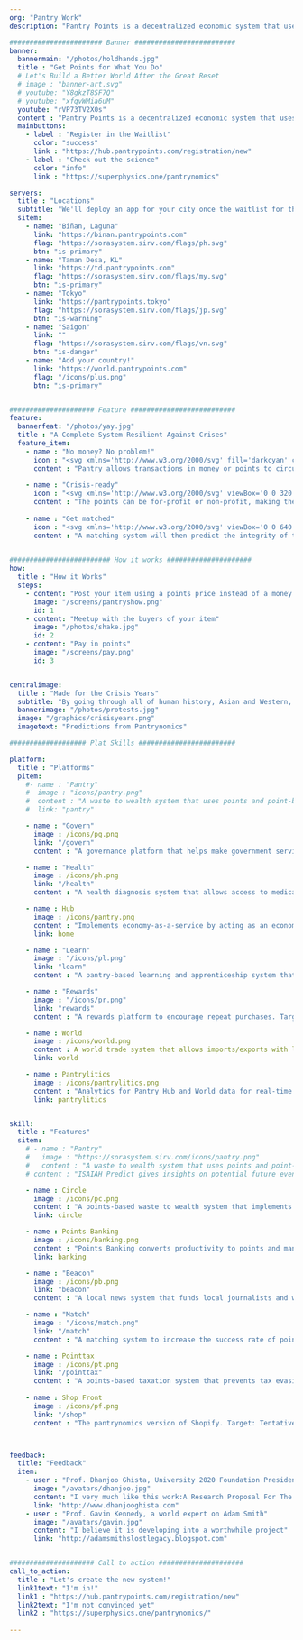 ```yaml
---
org: "Pantry Work"
description: "Pantry Points is a decentralized economic system that uses bilateral points through meetups in order to mitigate inflation and unemployment"

####################### Banner #########################
banner:
  bannermain: "/photos/holdhands.jpg"
  title : "Get Points for What You Do"
  # Let's Build a Better World After the Great Reset
  # image : "banner-art.svg"
  # youtube: "Y8gkzT8SF7Q"
  # youtube: "xfqvWMia6uM"
  youtube: "rVP73TV2X0s"
  content : "Pantry Points is a decentralized economic system that uses bilateral points through meetups in order to mitigate inflation and unemployment"
  mainbuttons:
    - label : "Register in the Waitlist"
      color: "success"
      link : "https://hub.pantrypoints.com/registration/new"
    - label : "Check out the science"
      color: "info"
      link : "https://superphysics.one/pantrynomics"

servers:
  title : "Locations"
  subtitle: "We'll deploy an app for your city once the waitlist for that city gets filled. The green ones below are active, the red ones are filling up and might turn green soon"
  sitem: 
    - name: "Biñan, Laguna"
      link: "https://binan.pantrypoints.com"
      flag: "https://sorasystem.sirv.com/flags/ph.svg"
      btn: "is-primary"
    - name: "Taman Desa, KL"
      link: "https://td.pantrypoints.com"
      flag: "https://sorasystem.sirv.com/flags/my.svg"
      btn: "is-primary"
    - name: "Tokyo"
      link: "https://pantrypoints.tokyo"
      flag: "https://sorasystem.sirv.com/flags/jp.svg"
      btn: "is-warning"
    - name: "Saigon"
      link: ""
      flag: "https://sorasystem.sirv.com/flags/vn.svg"
      btn: "is-danger"
    - name: "Add your country!"
      link: "https://world.pantrypoints.com"
      flag: "/icons/plus.png"
      btn: "is-primary"


##################### Feature ##########################
feature:
  bannerfeat: "/photos/yay.jpg"
  title : "A Complete System Resilient Against Crises"
  feature_item:
    - name : "No money? No problem!"
      icon : "<svg xmlns='http://www.w3.org/2000/svg' fill='darkcyan' class='icon is-large' viewBox='0 0 640 512'><!-- Font Awesome Free 5.15.1 by @fontawesome - https://fontawesome.com License - https://fontawesome.com/license/free (Icons: CC BY 4.0, Fonts: SIL OFL 1.1, Code: MIT License) --><path d='M621.16 54.46C582.37 38.19 543.55 32 504.75 32c-123.17-.01-246.33 62.34-369.5 62.34-30.89 0-61.76-3.92-92.65-13.72-3.47-1.1-6.95-1.62-10.35-1.62C15.04 79 0 92.32 0 110.81v317.26c0 12.63 7.23 24.6 18.84 29.46C57.63 473.81 96.45 480 135.25 480c123.17 0 246.34-62.35 369.51-62.35 30.89 0 61.76 3.92 92.65 13.72 3.47 1.1 6.95 1.62 10.35 1.62 17.21 0 32.25-13.32 32.25-31.81V83.93c-.01-12.64-7.24-24.6-18.85-29.47zM48 132.22c20.12 5.04 41.12 7.57 62.72 8.93C104.84 170.54 79 192.69 48 192.69v-60.47zm0 285v-47.78c34.37 0 62.18 27.27 63.71 61.4-22.53-1.81-43.59-6.31-63.71-13.62zM320 352c-44.19 0-80-42.99-80-96 0-53.02 35.82-96 80-96s80 42.98 80 96c0 53.03-35.83 96-80 96zm272 27.78c-17.52-4.39-35.71-6.85-54.32-8.44 5.87-26.08 27.5-45.88 54.32-49.28v57.72zm0-236.11c-30.89-3.91-54.86-29.7-55.81-61.55 19.54 2.17 38.09 6.23 55.81 12.66v48.89z'/></svg>"
      content : "Pantry allows transactions in money or points to circulate value whatever the economic situation."
      
    - name : "Crisis-ready"
      icon : "<svg xmlns='http://www.w3.org/2000/svg' viewBox='0 0 320 512' fill='darkcyan' class='icon is-large'><!-- Font Awesome Free 5.15.1 by @fontawesome - https://fontawesome.com License - https://fontawesome.com/license/free (Icons: CC BY 4.0, Fonts: SIL OFL 1.1, Code: MIT License) --><path d='M296 160H180.6l42.6-129.8C227.2 15 215.7 0 200 0H56C44 0 33.8 8.9 32.2 20.8l-32 240C-1.7 275.2 9.5 288 24 288h118.7L96.6 482.5c-3.6 15.2 8 29.5 23.3 29.5 8.4 0 16.4-4.4 20.8-12l176-304c9.3-15.9-2.2-36-20.7-36z'/></svg>"
      content : "The points can be for-profit or non-profit, making them useful even during crises. The system can even work without electricity"
      
    - name : "Get matched"
      icon : "<svg xmlns='http://www.w3.org/2000/svg' viewBox='0 0 640 512' fill='darkcyan' class='icon is-large'><!-- Font Awesome Free 5.15.1 by @fontawesome - https://fontawesome.com License - https://fontawesome.com/license/free (Icons: CC BY 4.0, Fonts: SIL OFL 1.1, Code: MIT License) --><path d='M434.7 64h-85.9c-8 0-15.7 3-21.6 8.4l-98.3 90c-.1.1-.2.3-.3.4-16.6 15.6-16.3 40.5-2.1 56 12.7 13.9 39.4 17.6 56.1 2.7.1-.1.3-.1.4-.2l79.9-73.2c6.5-5.9 16.7-5.5 22.6 1 6 6.5 5.5 16.6-1 22.6l-26.1 23.9L504 313.8c2.9 2.4 5.5 5 7.9 7.7V128l-54.6-54.6c-5.9-6-14.1-9.4-22.6-9.4zM544 128.2v223.9c0 17.7 14.3 32 32 32h64V128.2h-96zm48 223.9c-8.8 0-16-7.2-16-16s7.2-16 16-16 16 7.2 16 16-7.2 16-16 16zM0 384h64c17.7 0 32-14.3 32-32V128.2H0V384zm48-63.9c8.8 0 16 7.2 16 16s-7.2 16-16 16-16-7.2-16-16c0-8.9 7.2-16 16-16zm435.9 18.6L334.6 217.5l-30 27.5c-29.7 27.1-75.2 24.5-101.7-4.4-26.9-29.4-24.8-74.9 4.4-101.7L289.1 64h-83.8c-8.5 0-16.6 3.4-22.6 9.4L128 128v223.9h18.3l90.5 81.9c27.4 22.3 67.7 18.1 90-9.3l.2-.2 17.9 15.5c15.9 13 39.4 10.5 52.3-5.4l31.4-38.6 5.4 4.4c13.7 11.1 33.9 9.1 45-4.7l9.5-11.7c11.2-13.8 9.1-33.9-4.6-45.1z'/></svg>"
      content : "A matching system will then predict the integrity of the points to ensure that the points-system stays sound"
    

######################### How it works #####################
how:
  title : "How it Works"  
  steps:
    - content: "Post your item using a points price instead of a money price"
      image: "/screens/pantryshow.png"
      id: 1
    - content: "Meetup with the buyers of your item"
      image: "/photos/shake.jpg"
      id: 2    
    - content: "Pay in points"
      image: "/screens/pay.png"
      id: 3


centralimage:
  title : "Made for the Crisis Years"
  subtitle: "By going through all of human history, Asian and Western, it's easy to see how the selfish-interest ideas of Neoclassical Economics and the Materialist ideas of Marxism naturally lead to recurring crises. We started building Pantrynomics in 2015 to solve the long crisis period which we predicted to start in 2019"
  bannerimage: "/photos/protests.jpg"
  image: "/graphics/crisisyears.png"
  imagetext: "Predictions from Pantrynomics"

################### Plat Skills ########################

platform:
  title : "Platforms"
  pitem:
    #- name : "Pantry"
    #  image : "icons/pantry.png"
    #  content : "A waste to wealth system that uses points and point-banks instead of currency, to de-commercialize an economy and bank the unbanked"
    #  link: "pantry"

    - name : "Govern"
      image : /icons/pg.png
      link: "/govern"      
      content : "A governance platform that helps make government services more efficient. Target: Tentative"

    - name : "Health"
      image : /icons/ph.png
      link: "/health"      
      content : "A health diagnosis system that allows access to medical services and treatments for people without money. Target: Tentative"

    - name : Hub
      image : /icons/pantry.png
      content : "Implements economy-as-a-service by acting as an economic hub in each community that allows transactions in money or points"
      link: home

    - name : "Learn"
      image : "/icons/pl.png"
      link: "learn"      
      content : "A pantry-based learning and apprenticeship system that can be used even during pandemics or crises. Target: Tentative"

    - name : "Rewards"
      image : "/icons/pr.png"
      link: "rewards"      
      content : "A rewards platform to encourage repeat purchases. Target: 2023"

    - name : World
      image : /icons/world.png
      content : A world trade system that allows imports/exports with local currency or points
      link: world

    - name : Pantrylitics
      image : /icons/pantrylitics.png
      content : "Analytics for Pantry Hub and World data for real-time policymaking, inspired by the Bloomberg terminal"
      link: pantrylitics


skill:
  title : "Features"
  sitem:
    # - name : "Pantry"
    #   image : "https://sorasystem.sirv.com/icons/pantry.png"
    #   content : "A waste to wealth system that uses points and point-banks instead of currency, to de-commercialize an economy and bank the unbanked"      
    # content : "ISAIAH Predict gives insights on potential future events based on historical data"

    - name : Circle
      image : /icons/pc.png
      content : "A points-based waste to wealth system that implements the circular economy"
      link: circle

    - name : Points Banking
      image : /icons/banking.png
      content : "Points Banking converts productivity to points and manifests as Basic Universal Revenue, served by real pantries"
      link: banking

    - name : "Beacon"
      image : /icons/pb.png
      link: "beacon"
      content : "A local news system that funds local journalists and writers so they don't have to sell their integrity. Target: 2022"

    - name : "Match"
      image : "/icons/match.png"
      link: "/match"  
      content : "A matching system to increase the success rate of points-based social contracts. Target: Deployed"

    - name : Pointtax
      image : /icons/pt.png
      link: "/pointtax"
      content : "A points-based taxation system that prevents tax evasion and increases tax revenue by spreading it to more people. Target: Tentative"
      
    - name : Shop Front
      image : /icons/pf.png
      link: "/shop"      
      content : "The pantrynomics version of Shopify. Target: Tentative"



feedback:
  title: "Feedback"
  item:
    - user : "Prof. Dhanjoo Ghista, University 2020 Foundation President"
      image: "/avatars/dhanjoo.jpg"
      content: "I very much like this work:A Research Proposal For The Formalization Of The Science Of Pantrynomics And The Establishment Of A Point-Based Economic System"
      link: "http://www.dhanjooghista.com"
    - user : "Prof. Gavin Kennedy, a world expert on Adam Smith"
      image: "/avatars/gavin.jpg"
      content: "I believe it is developing into a worthwhile project" 
      link: "http://adamsmithslostlegacy.blogspot.com"


##################### Call to action #####################
call_to_action:
  title : "Let's create the new system!"
  link1text: "I'm in!"
  link1 : "https://hub.pantrypoints.com/registration/new"
  link2text: "I'm not convinced yet"
  link2 : "https://superphysics.one/pantrynomics/"
  
---
```

